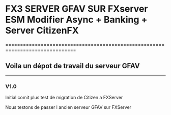 # FX3 SERVER GFAV SUR FXserver ESM Modifier Async + Banking + Server CitizenFX
==============================================================================
## Voila un dépot de travail du serveur GFAV
---------------------------------------------
### V1.0

Initial comit plus test de migration de Citizen a FXServer

Nous testons de passer l ancien serveur GFAV sur FXServer



